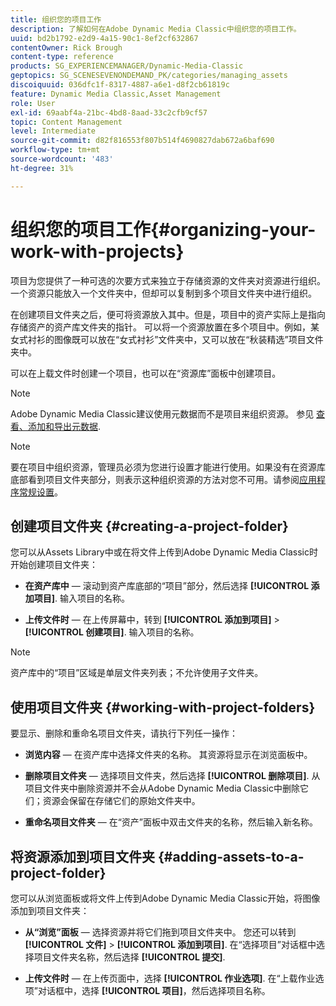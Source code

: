 ```yaml
---
title: 组织您的项目工作
description: 了解如何在Adobe Dynamic Media Classic中组织您的项目工作。
uuid: bd2b1792-e2d9-4a15-90c1-8ef2cf632867
contentOwner: Rick Brough
content-type: reference
products: SG_EXPERIENCEMANAGER/Dynamic-Media-Classic
geptopics: SG_SCENESEVENONDEMAND_PK/categories/managing_assets
discoiquuid: 036dfc1f-8317-4887-a6e1-d8f2cb61819c
feature: Dynamic Media Classic,Asset Management
role: User
exl-id: 69aabf4a-21bc-4bd8-8aad-33c2cfb9cf57
topic: Content Management
level: Intermediate
source-git-commit: d82f816553f807b514f4690827dab672a6baf690
workflow-type: tm+mt
source-wordcount: '483'
ht-degree: 31%

---
```


# 组织您的项目工作{#organizing-your-work-with-projects}

项目为您提供了一种可选的次要方式来独立于存储资源的文件夹对资源进行组织。一个资源只能放入一个文件夹中，但却可以复制到多个项目文件夹中进行组织。

在创建项目文件夹之后，便可将资源放入其中。但是，项目中的资产实际上是指向存储资产的资产库文件夹的指针。 可以将一个资源放置在多个项目中。例如，某女式衬衫的图像既可以放在“女式衬衫”文件夹中，又可以放在“秋装精选”项目文件夹中。

可以在上载文件时创建一个项目，也可以在“资源库”面板中创建项目。

>[!NOTE]
>
>Adobe Dynamic Media Classic建议使用元数据而不是项目来组织资源。 参见 [查看、添加和导出元数据](viewing-adding-exporting-metadata.md).

>[!NOTE]
>
>要在项目中组织资源，管理员必须为您进行设置才能进行使用。如果没有在资源库底部看到项目文件夹部分，则表示这种组织资源的方法对您不可用。请参阅[应用程序常规设置](application-setup.md#general-settings)。

## 创建项目文件夹 {#creating-a-project-folder}

您可以从Assets Library中或在将文件上传到Adobe Dynamic Media Classic时开始创建项目文件夹：

* **在资产库中**  — 滚动到资产库底部的“项目”部分，然后选择 **[!UICONTROL 添加项目]**. 输入项目的名称。

* **上传文件时**  — 在上传屏幕中，转到 **[!UICONTROL 添加到项目]** > **[!UICONTROL 创建项目]**. 输入项目的名称。

>[!NOTE]
>
>资产库中的“项目”区域是单层文件夹列表；不允许使用子文件夹。

## 使用项目文件夹 {#working-with-project-folders}

要显示、删除和重命名项目文件夹，请执行下列任一操作：

* **浏览内容**  — 在资产库中选择文件夹的名称。 其资源将显示在浏览面板中。

* **删除项目文件夹**  — 选择项目文件夹，然后选择 **[!UICONTROL 删除项目]**. 从项目文件夹中删除资源并不会从Adobe Dynamic Media Classic中删除它们；资源会保留在存储它们的原始文件夹中。

* **重命名项目文件夹**  — 在“资产”面板中双击文件夹的名称，然后输入新名称。

## 将资源添加到项目文件夹 {#adding-assets-to-a-project-folder}

您可以从浏览面板或将文件上传到Adobe Dynamic Media Classic开始，将图像添加到项目文件夹：

* **从“浏览”面板**  — 选择资源并将它们拖到项目文件夹中。 您还可以转到 **[!UICONTROL 文件]** > **[!UICONTROL 添加到项目]**. 在“选择项目”对话框中选择项目文件夹名称，然后选择 **[!UICONTROL 提交]**.

* **上传文件时**  — 在上传页面中，选择 **[!UICONTROL 作业选项]**. 在“上载作业选项”对话框中，选择 **[!UICONTROL 项目]**，然后选择项目名称。
